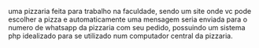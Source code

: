 uma pizzaria feita para trabalho na faculdade, sendo um site onde vc pode escolher a pizza
e automaticamente uma mensagem seria enviada para o numero de whatsapp da pizzaria com seu
pedido, possuindo um sistema php idealizado para se utilizado num computador central da pizzaria.
